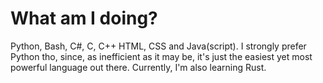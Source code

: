 # What am I doing?
  Python, Bash, C#, C, C++ HTML, CSS and Java(script). I strongly prefer Python tho, since, as inefficient as it may be, it's just the easiest yet most powerful language out there. Currently, I'm also learning Rust.

